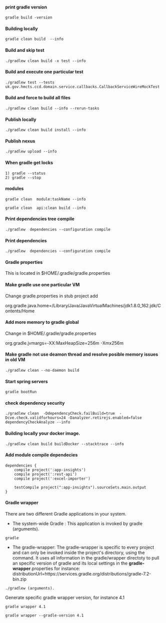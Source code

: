 #### print gradle version

```
gradle build -version
```
#### Building locally
```
gradle clean build  --info
```

#### Build and skip test
```
./gradlew clean build -x test --info
```

#### Build and  execute one particular test
```
./gradlew test --tests uk.gov.hmcts.ccd.domain.service.callbacks.CallbackServiceWireMockTest
```


#### Build and force to build all files
```
./gradlew clean build --info --rerun-tasks
```

#### Publish locally
```
./gradlew clean build install --info
```

#### Publish nexus
```
./gradlew upload --info
```

#### When gradle get locks
```
1) gradle --status
2) gradle --stop
```

#### modules
```
gradle clean  module:taskName --info

gradle clean  api:clean build --info
```


#### Print dependencies tree compile

```
./gradlew  dependencies --configuration compile
```

#### Print dependencies
```
./gradlew  dependencies --configuration compile
```

#### Gradle properties

This is located in $HOME/.gradle/gradle.properties

#### Make gradle use one particular VM

Change gradle.properties in stub project add

org.gradle.java.home=/Library/Java/JavaVirtualMachines/jdk1.8.0_162.jdk/Contents/Home

#### Add more memory to gradle global 

Change in $HOME/.gradle/gradle.properties

org.gradle.jvmargs=-XX:MaxHeapSize=256m -Xmx256m

#### Make gradle not use deamon thread  and resolve posible memory issues in old VM
```
./gradlew clean --no-daemon build 
```

#### Start spring servers
```
gradle bootRun
```

#### check dependency security

```
./gradlew clean  -DdependencyCheck.failBuild=true  -Dcve.check.validforhours=24 -Danalyzer.retirejs.enabled=false dependencyCheckAnalyze --info
````

#### Building locally your docker image.

```
./gradlew clean build buildDocker --stacktrace --info
```



#### Add module compile dependecies 

```
dependencies {
    compile project(':app-insights')
    compile project(':rest-api')
    compile project(':excel-importer')
    
    testCompile project(":app-insights").sourceSets.main.output
} 
```

#### Gradle wrapper 

There are two different Gradle applications in your system.

* The system-wide Gradle : This application is invoked by gradle (arguments).
```
gradle
```

* The gradle-wrapper:  The gradle-wrapper is specific to every project and can only be invoked inside the project's directory, using the command. It uses all information in the gradle/wrapper directoty to pull an specific version of gradle and its local settings in the **gradle-wrapper**.properties 
for instance: distributionUrl=https\://services.gradle.org/distributions/gradle-7.2-bin.zip


```
./gradlew (arguments).

```

Generate specific gradle wrapper version, for instance 4.1
```
gradle wrapper 4.1 

```
```
gradle wrapper --gradle-version 4.1
```

